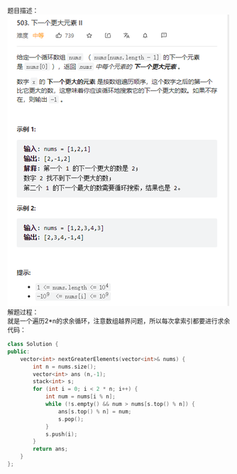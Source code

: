 题目描述：  
![image](/basicaldatastructure/stackandquere/image/image13.png)  
解题过程：  
就是一个遍历2*n的求余循环，注意数组越界问题，所以每次拿索引都要进行求余  
代码：  
```cpp
class Solution {
public:
    vector<int> nextGreaterElements(vector<int>& nums) {
        int n = nums.size();
        vector<int> ans (n,-1);
        stack<int> s;
        for (int i = 0; i < 2 * n; i++) {
            int num = nums[i % n];
            while (!s.empty() && num > nums[s.top() % n]) {
                ans[s.top() % n] = num;
                s.pop();
            }
            s.push(i);
        }
        return ans;
    }
};
```